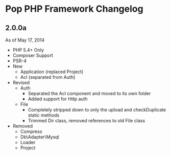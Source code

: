 Pop PHP Framework Changelog
===========================

2.0.0a
------
As of May 17, 2014

* PHP 5.4+ Only
* Composer Support
* PSR-4
* New
     - Application (replaced Project)
     - Acl (separated from Auth)
* Revised
     - Auth
         + Separated the Acl component and moved to its own folder
         + Added support for Http auth
     - File
         + Completely stripped down to only the upload and checkDuplicate static methods
         + Trimmed Dir class, removed references to old File class
* Removed
    - Compress
    - Db\Adapter\Mysql
    - Loader
    - Project
